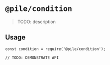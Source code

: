 # `@pile/condition`

> TODO: description

## Usage

```
const condition = require('@pile/condition');

// TODO: DEMONSTRATE API
```
